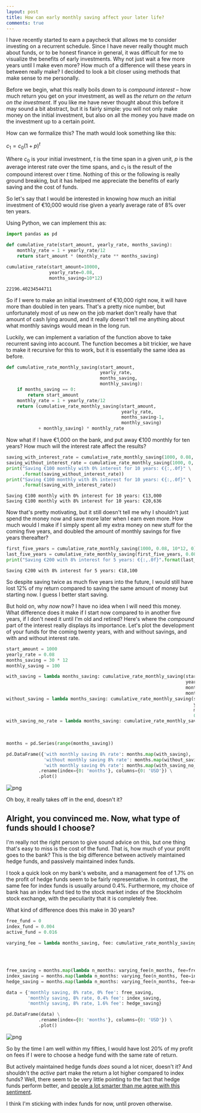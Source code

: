 ```yaml
---
layout: post
title: How can early monthly saving affect your later life?
comments: true
---
```


I have recently started to earn a paycheck that allows me to consider investing on a recurrent schedule. Since I have never really thought much about funds, or to be honest finance in general, it was difficult for me to visualize the benefits of early investments. Why not just wait a few more years until I make even more? How much of a difference will these years in between really make? I decided to look a bit closer using methods that make sense to me personally.

Before we begin, what this really boils down to is _compound interest_ – how much return you get on your investment, as well as _the return on the return on the investment_. If you like me have never thought about this before it may sound a bit abstract, but it is fairly simple: you will not only make money on the initial investment, but also on all the money you have made on the investment up to a certain point.

How can we formalize this? The math would look something like this:

$c_1 = c_0(1 + p)^t$

Where $c_0$ is your initial investment, $t$ is the time span in a given unit, $p$ is the average interest rate over the time spans, and $c_1$ is the result of the compound interest over $t$ time. Nothing of this or the following is really ground breaking, but it has helped me appreciate the benefits of early saving and the cost of funds.

So let's say that I would be interested in knowing how much an initial investment of €10,000 would rise given a yearly average rate of 8% over ten years.

Using Python, we can implement this as:


```python
import pandas as pd

def cumulative_rate(start_amount, yearly_rate, months_saving):
    monthly_rate = 1 + yearly_rate/12
    return start_amount * (monthly_rate ** months_saving)

cumulative_rate(start_amount=10000,
                yearly_rate=0.08,
                months_saving=10*12)
```




    22196.40234544711



So if I were to make an initial investment of €10,000 right now, it will have more than doubled in ten years. That's a pretty nice number, but unfortunately most of us new on the job market don't really have that amount of cash lying around, and it really doesn't tell me anything about what monthly savings would mean in the long run.

Luckily, we can implement a variation of the function above to take recurrent saving into account. The function becomes a bit trickier, we have to make it recursive for this to work, but it is essentially the same idea as before.


```python
def cumulative_rate_monthly_saving(start_amount,
                                   yearly_rate,
                                   months_saving,
                                   monthly_saving):
    if months_saving == 0:
        return start_amount
    monthly_rate = 1 + yearly_rate/12
    return (cumulative_rate_monthly_saving(start_amount,
                                           yearly_rate,
                                           months_saving-1,
                                           monthly_saving)
            + monthly_saving) * monthly_rate
```

Now what if I have €1,000 on the bank, and put away €100 monthly for ten years? How much will the interest rate affect the results?


```python
saving_with_interest_rate = cumulative_rate_monthly_saving(1000, 0.08, 10*12, 100)
saving_without_interest_rate = cumulative_rate_monthly_saving(1000, 0, 10*12, 100)
print("Saving €100 monthly with 0% interest for 10 years: €{:,.0f}" \
      .format(saving_without_interest_rate))
print("Saving €100 monthly with 8% interest for 10 years: €{:,.0f}" \
      .format(saving_with_interest_rate))
```

    Saving €100 monthly with 0% interest for 10 years: €13,000
    Saving €100 monthly with 8% interest for 10 years: €20,636


Now that's pretty motivating, but it still doesn't tell me why I shouldn't just spend the money now and save more later when I earn even more. How much would I make if I simply spent all my extra money on new stuff for the coming five years, and doubled the amount of monthly savings for five years thereafter?


```python
first_five_years = cumulative_rate_monthly_saving(1000, 0.08, 10*12, 0)
last_five_years = cumulative_rate_monthly_saving(first_five_years, 0.08, 5*12, 200)
print("Saving €200 with 8% interest for 5 years: €{:,.0f}".format(last_five_years))
```

    Saving €200 with 8% interest for 5 years: €18,100


So despite saving twice as much five years into the future, I would still have lost 12% of my return compared to saving the same amount of money but starting now. I guess I better start saving.

But hold on, why _now_ now? I have no idea when I will need this money. What difference does it make if I start now compared to in another five years, if I don't need it until I'm old and retired? Here's where the _compound_ part of the interest really displays its importance. Let's plot the development of your funds for the coming twenty years, with and without savings, and with and without interest rate.


```python
start_amount = 1000
yearly_rate = 0.08
months_saving = 30 * 12
monthly_saving = 100
```


```python
with_saving = lambda months_saving: cumulative_rate_monthly_saving(start_amount,
                                                                   yearly_rate,
                                                                   months_saving,
                                                                   monthly_saving)
without_saving = lambda months_saving: cumulative_rate_monthly_saving(start_amount,
                                                                      yearly_rate,
                                                                      months_saving,
                                                                      0)
with_saving_no_rate = lambda months_saving: cumulative_rate_monthly_saving(start_amount,
                                                                           0,
                                                                           months_saving,
                                                                           monthly_saving)
months = pd.Series(range(months_saving))

pd.DataFrame({'with monthly saving 8% rate': months.map(with_saving),
              'without monthly saving 8% rate': months.map(without_saving),
              'with monthly saving 0% rate': months.map(with_saving_no_rate)}) \
            .rename(index={0: 'months'}, columns={0: 'USD'}) \
            .plot()
```

![png](http://jimmycallin.github.io/public/output_11_1.png)


Oh boy, it really takes off in the end, doesn't it?

## Alright, you convinced me. Now, what type of funds should I choose?

I'm really not the right person to give sound advice on this, but one thing that's easy to miss is the cost of the fund. That is, how much of your profit goes to the bank? This is the big difference between actively maintained hedge funds, and passively maintained index funds.

I took a quick look on my bank's website, and a management fee of 1.7% on the profit of hedge funds seem to be fairly representative. In contrast, the same fee for index funds is usually around 0.4%. Furthermore, my choice of bank has an index fund tied to the stock market index of the Stockholm stock exchange, with the peculiarity that it is completely free.

What kind of difference does this make in 30 years?


```python
free_fund = 0
index_fund = 0.004
active_fund = 0.016

varying_fee = lambda months_saving, fee: cumulative_rate_monthly_saving(start_amount,
                                                                        yearly_rate-fee,
                                                                        months_saving,
                                                                        monthly_saving)

free_saving = months.map(lambda n_months: varying_fee(n_months, fee=free_fund))
index_saving = months.map(lambda n_months: varying_fee(n_months, fee=index_fund))
hedge_saving = months.map(lambda n_months: varying_fee(n_months, fee=active_fund))

data = {'monthly saving, 8% rate, 0% fee': free_saving,
        'monthly saving, 8% rate, 0.4% fee': index_saving,
        'monthly saving, 8% rate, 1.6% fee': hedge_saving}

pd.DataFrame(data) \
            .rename(index={0: 'months'}, columns={0: 'USD'}) \
            .plot()
```

![png](http://jimmycallin.github.io/public/output_14_1.png)


So by the time I am well within my fifties, I would have lost 20% of my profit on fees if I were to choose a hedge fund with the same rate of return.

But actively maintained hedge funds _does_ sound a lot nicer, doesn't it? And shouldn't the _active_ part make the return a lot higher compared to index funds? Well, there seem to be very little pointing to the fact that hedge funds perform better, and [people a lot smarter than me agree with this sentiment](http://finance.yahoo.com/news/buffett-most-mportant-investment-lesson-211351601.html).

I think I'm sticking with index funds for now, until proven otherwise.
